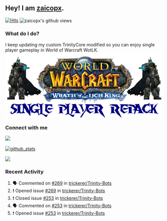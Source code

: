 ## Hey! I am [zaicopx](https://Github.com/zaicopx).
[![Hits](https://hits.seeyoufarm.com/api/count/incr/badge.svg?url=https%3A%2F%2Fgithub.com%2Fzaicopx)](https://github.com/zaicopx)
<img align="center" src="https://gpvc.arturio.dev/zaicopx" alt="zaicopx's github views" />

### What do I do?

I keep updating my custom TrinityCore modified so you can enjoy single player gameplay in World of Warcraft WotLK. 
  <img align="center" src="https://github.com/zaicopx/zaicopx/blob/master/WotLK%20Single%20Player%20Repack--resize.png" />
</a>

### Connect with me
[![](https://img.shields.io/badge/zaicopx%20Discord-Connect%20with%20me!-green)](https://discordapp.com/users/zaicopx)

[![github_stats](https://github-readme-stats.vercel.app/api?username=zaicopx&show_icons=true&theme=tokyonight)](https://github.com/zaicopx)

<!--<a href="https://github-readme-stats.zaicopx.vercel.app/api?username=zaicopx&show_icons=true&theme=dark">
  <img align="center" src="https://github-readme-stats.zaicopx.vercel.app/api?username=zaicopx&show_icons=true&theme=dark" />
</a>-->
<a href="https://github-readme-stats.zaicopx.vercel.app/api?username=zaicopx&show_icons=true&theme=dark">
  <img align="center" src="https://github-readme-stats.vercel.app/api/top-langs/?username=zaicopx&layout=compact&theme=dark" />
</a>

### Recent Activity

<!--START_SECTION:activity-->
1. 🗣 Commented on [#269](https://github.com/trickerer/Trinity-Bots/issues/269) in [trickerer/Trinity-Bots](https://github.com/trickerer/Trinity-Bots)
2. ❗️ Opened issue [#269](https://github.com/trickerer/Trinity-Bots/issues/269) in [trickerer/Trinity-Bots](https://github.com/trickerer/Trinity-Bots)
3. ❗️ Closed issue [#253](https://github.com/trickerer/Trinity-Bots/issues/253) in [trickerer/Trinity-Bots](https://github.com/trickerer/Trinity-Bots)
4. 🗣 Commented on [#253](https://github.com/trickerer/Trinity-Bots/issues/253) in [trickerer/Trinity-Bots](https://github.com/trickerer/Trinity-Bots)
5. ❗️ Opened issue [#253](https://github.com/trickerer/Trinity-Bots/issues/253) in [trickerer/Trinity-Bots](https://github.com/trickerer/Trinity-Bots)
<!--END_SECTION:activity-->
